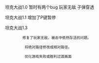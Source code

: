 坦克大战1.0 暂时有两个bug 玩家无敌 子弹穿透

坦克大战1.1 增加了P键暂停

坦克大战1.3  

            修复了玩家无敌，被击中依然存活的问题。

             将绝对路径修改成相对路径。
             
             优化游戏失败或胜利过渡画面
